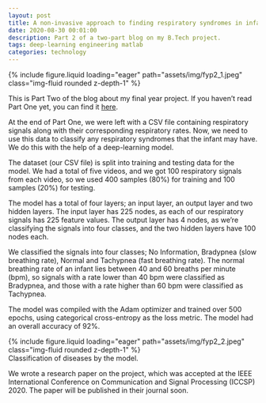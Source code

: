 ```yaml
---
layout: post
title: A non-invasive approach to finding respiratory syndromes in infants (Part Two)
date: 2020-08-30 00:01:00
description: Part 2 of a two-part blog on my B.Tech project.
tags: deep-learning engineering matlab
categories: technology
---
```

<div class="row mt-3">
    <div class="col-sm mt-3 mt-md-0">
        {% include figure.liquid loading="eager" path="assets/img/fyp2_1.jpeg" class="img-fluid rounded z-depth-1" %}
    </div>
</div>

This is Part Two of the blog about my final year project. If you haven’t read Part One yet, you can find it [here](https://navisk13.wordpress.com/2020/08/27/a-non-invasive-approach-to-find-respiratory-syndromes-in-infants-part-one/).

At the end of Part One, we were left with a CSV file containing respiratory signals along with their corresponding respiratory rates. Now, we need to use this data to classify any respiratory syndromes that the infant may have. We do this with the help of a deep-learning model.

The dataset (our CSV file) is split into training and testing data for the model. We had a total of five videos, and we got 100 respiratory signals from each video, so we used 400 samples (80%) for training and 100 samples (20%) for testing.

The model has a total of four layers; an input layer, an output layer and two hidden layers. The input layer has 225 nodes, as each of our respiratory signals has 225 feature values. The output layer has 4 nodes, as we’re classifying the signals into four classes, and the two hidden layers have 100 nodes each.

We classified the signals into four classes; No Information, Bradypnea (slow breathing rate), Normal and Tachypnea (fast breathing rate). The normal breathing rate of an infant lies between 40 and 60 breaths per minute (bpm), so signals with a rate lower than 40 bpm were classified as Bradypnea, and those with a rate higher than 60 bpm were classified as Tachypnea.

The model was compiled with the Adam optimizer and trained over 500 epochs, using categorical cross-entropy as the loss metric. The model had an overall accuracy of 92%.

<div class="row mt-3">
    <div class="col-sm mt-3 mt-md-0">
        {% include figure.liquid loading="eager" path="assets/img/fyp2_2.jpeg" class="img-fluid rounded z-depth-1" %}
    </div>
</div>
<div class="caption">
    Classification of diseases by the model.
</div>

We wrote a research paper on the project, which was accepted at the IEEE International Conference on Communication and Signal Processing (ICCSP) 2020. The paper will be published in their journal soon.